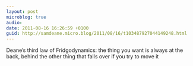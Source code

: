 ```yaml
---
layout: post
microblog: true
audio: 
date: 2011-08-16 16:26:59 +0100
guid: http://samdeane.micro.blog/2011/08/16/t103487927044149248.html
---
```

Deane’s third law of Fridgodynamics: the thing you want is always at the back, behind the other thing that falls over if you try to move it
